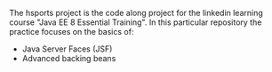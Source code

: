 The hsports project is the code along project for the linkedin learning course "Java EE 8 Essential Training". 
In this particular repository the practice focuses on the basics of:
- Java Server Faces (JSF)
- Advanced backing beans
